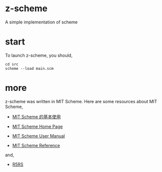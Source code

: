# z-scheme
A simple implementation of scheme

# start
To launch z-scheme, you should,
```
cd src
scheme --load main.scm
```

# more
z-scheme was written in MIT Scheme. Here are some resources about MIT Scheme,

- [MIT Scheme 的基本使用](https://www.math.pku.edu.cn/teachers/qiuzy/progtech/scheme/mit_scheme.htm)

- [MIT Scheme Home Page](https://www.gnu.org/software/mit-scheme/)

- [MIT Scheme User Manual](https://www.gnu.org/software/mit-scheme/documentation/stable/mit-scheme-user.html)

- [MIT Scheme Reference](https://www.gnu.org/software/mit-scheme/documentation/stable/mit-scheme-ref.html)

and,

- [R5RS](https://schemers.org/Documents/Standards/R5RS/r5rs.pdf)